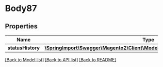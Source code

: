 # Body87

## Properties
Name | Type | Description | Notes
------------ | ------------- | ------------- | -------------
**statusHistory** | [**\SpringImport\Swagger\Magento2\Client\Model\SalesDataOrderStatusHistoryInterface**](SalesDataOrderStatusHistoryInterface.md) |  | 

[[Back to Model list]](../README.md#documentation-for-models) [[Back to API list]](../README.md#documentation-for-api-endpoints) [[Back to README]](../README.md)


